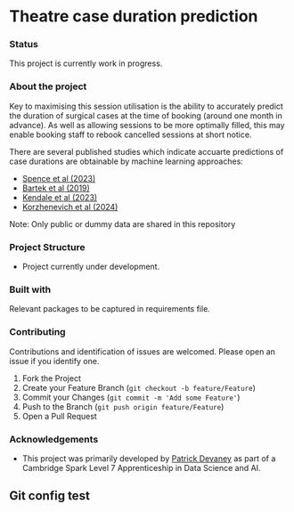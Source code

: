 # Theatre case duration prediction

### Status
This project is currently work in progress.

### About the project
Key to maximising this session utilisation is the ability to accurately predict the duration of surgical cases at the time of booking (around one month in advance). As well as allowing sessions to be more optimally filled, this may enable booking staff to rebook cancelled sessions at short notice.

There are several published studies which indicate accuarte predictions of case durations are obtainable by machine learning approaches:
* [Spence et al (2023)](https://pubmed.ncbi.nlm.nih.gov/37931236/)
* [Bartek et al (2019)](https://pubmed.ncbi.nlm.nih.gov/31310851/)
* [Kendale et al (2023)](https://pmc.ncbi.nlm.nih.gov/articles/PMC11041482/)
* [Korzhenevich et al (2024)](https://pubmed.ncbi.nlm.nih.gov/38696030/)

Note: Only public or dummy data are shared in this repository

### Project Structure

* Project currently under development.

### Built with
Relevant packages to be captured in requirements file.

### Contributing
Contributions and identification of issues are welcomed. Please open an issue if you identify one.

1. Fork the Project
2. Create your Feature Branch (`git checkout -b feature/Feature`)
3. Commit your Changes (`git commit -m 'Add some Feature'`)
4. Push to the Branch (`git push origin feature/Feature`)
5. Open a Pull Request

### Acknowledgements
* This project was primarily developed by [Patrick Devaney](https://github.com/paddy-devan) as part of a Cambridge Spark Level 7 Apprenticeship in Data Science and AI.

## Git config test